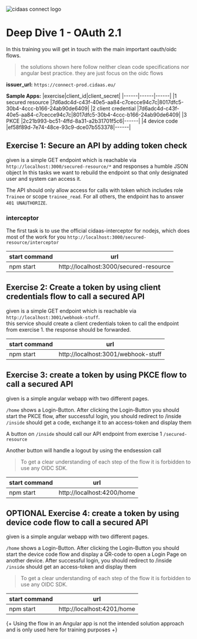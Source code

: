 ![cidaas connect logo](https://i.postimg.cc/m2Dy7zpb/cbd752f0-a4ee-437e-9f1c-a87679a6ffed.webp)

# Deep Dive 1 - OAuth 2.1

In this training you will get in touch with the main important oauth/oidc flows.

> the solutions shown here follow neither clean code specifications nor angular best practice. they are just focus on the oidc flows

**issuer_url:**
`https://connect-prod.cidaas.eu/`

**Sample Apps:**
|exercise|client_id|client_secret|
|------|------|------|
|1 secured resource |7d6adc4d-c43f-40e5-aa84-c7cecce94c7c|8017dfc5-30b4-4ccc-b166-24ab90de6409|
|2 client credential |7d6adc4d-c43f-40e5-aa84-c7cecce94c7c|8017dfc5-30b4-4ccc-b166-24ab90de6409|
|3 PKCE |2c21b993-bc51-4ffd-8a31-a2b31701f5c6|------|
|4 device code |ef58f89d-7e74-48ce-93c9-dce07b553378|------|

## Exercise 1: Secure an API by adding token check
  
given is a simple GET endpoint which is reachable via `http://localhost:3000/secured-resource/*` and responses a humble JSON object
In this tasks we want to rebuild the endpoint so that only designated user and system can access it.

The API should only allow access for calls with token which includes role `Trainee` or scope `trainee_read`. For all others, the endpoint has to answer `401 UNAUTHORIZE`.

### interceptor

The first task is to use the official cidaas-interceptor for nodejs, which does most of the work for you
`http://localhost:3000/secured-resource/interceptor`

|start command|url|
|------|------|
|npm start |http://localhost:3000/secured-resource|
  
## Exercise 2: Create a token by using client credentials flow to call a secured API

given is a simple GET endpoint which is reachable via `http://localhost:3001/webhook-stuff`.  
this service should create a client credentials token to call the endpoint from exercise 1.
the response should be forwarded.

|start command|url|
|------|------|
|npm start |http://localhost:3001/webhook-stuff|

## Exercise 3: create a token by using PKCE flow to call a secured API

given is a simple angular webapp with two different pages.

`/home` shows a Login-Button. After clicking the Login-Button you should start the PKCE flow, after successful login, you should redirect to /inside
`/inside` should get a code, exchange it to an access-token and display them

A button on `/inside` should call our API endpoint from exercise 1 `/secured-resource`

Another button will handle a logout by using the endsession call

> To get a clear understanding of each step of the flow it is forbidden to use any OIDC SDK.

|start command|url|
|------|------|
|npm start |http://localhost:4200/home|

## OPTIONAL Exercise 4: create a token by using device code flow to call a secured API

given is a simple angular webapp with two different pages.

`/home` shows a Login-Button. After clicking the Login-Button you should start the device code flow and display a QR-code to open a Login Page on another device. After successful login, you should redirect to /inside
`/inside` should get an access-token and display them

> To get a clear understanding of each step of the flow it is forbidden to use any OIDC SDK.

|start command|url|
|------|------|
|npm start |http://localhost:4201/home|

{+ Using the flow in an Angular app is not the intended solution approach and is only used here for training purposes +}
